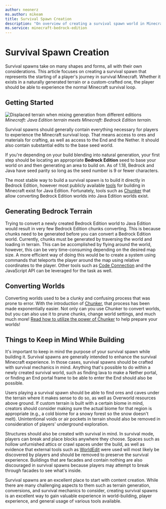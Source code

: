 ```yaml
---
author: neonerz
ms.author: mikeam
title: Survival Spawn Creation
description: "On overview of creating a survival spawn world in Minecraft: Bedrock Edition"
ms.service: minecraft-bedrock-edition
---
```


# Survival Spawn Creation

Survival spawns take on many shapes and forms, all with their own considerations. This article focuses on creating a survival spawn that represents the starting of a player's journey in survival Minecraft. Whether it exists in a naturally generated terrain or a custom-crafted one, the player should be able to experience the normal Minecraft survival loop.

## Getting Started

![Displaced terrain when mixing generation from different editions](Media/SurvivalSpawnCreation/javatobedrockterrain.png)
*Minecraft: Java Edition terrain meets Minecraft: Bedrock Edition terrain.*

Survival spawns should generally contain everything necessary for players to experience the Minecraft survival loop. That means access to ores and materials for crafting, as well as access to the End and the Nether. It should also contain substantial edits to the base seed world.

If you're depending on your build blending into natural generation, your first step should be locating an appropriate **Bedrock Edition** seed to base your world on and then generating an area to build on. As of 1.18, Bedrock and Java have seed parity so long as the seed number is 9 or fewer characters.

The most stable way to build a survival spawn is to build it directly in Bedrock Edition, however most publicly available [tools](CommonlyUsedTools.md) for building in Minecraft exist for Java Edition. Fortunately, tools such as [Chunker](https://chunker.app) that allow converting Bedrock Edition worlds into Java Edition worlds exist.

## Generating Bedrock Terrain

Trying to convert a newly created Bedrock Edition world to Java Edition would result in very few Bedrock Edition chunks converting. This is because chunks need to be generated before you can convert a Bedrock Edition world. Currently, chunks must be generated by traversing the world and loading in terrain. This can be accomplished by flying around the world, however, this can be very time-consuming depending on the desired map size. A more efficient way of doing this would be to create a system using commands that teleports the player around the map using relative coordinates to the player. Other tools such as [Code Connection](https://minecraft.wiki/w/Code_Connection) and the JavaScript API can be leveraged for the task as well.

## Converting Worlds

Converting worlds used to be a clunky and confusing process that was prone to error. With the introduction of [Chunker](https://chunker.app), that process has been made exponentially easier. Not only can you use Chunker to convert worlds, but you can also use it to prune chunks, change world settings, and much much more! [Read how to utilize the power of Chunker](ChunkerOverview.md) to help prepare your worlds!

## Things to Keep in Mind While Building

It's important to keep in mind the purpose of your survival spawn while building it. Survival spawns are generally intended to enhance the survival Minecraft experience. In those cases, survival spawns should be crafted with survival mechanics in mind. Anything that's possible to do within a newly created survival world, such as finding lava to make a Nether portal, or finding an End portal frame to be able to enter the End should also be possible.

Users playing a survival spawn should be able to find ores and caves under the terrain where it makes sense to do so, as well as Overworld resources above ground. If custom terrain is built with a certain biome in mind, creators should consider making sure the actual biome for that region is appropriate (e.g., a cold biome for a snowy forest so the snow doesn't melt). Unintentional voids or air pockets in terrain should also be removed in consideration of players' underground exploration.

Structures should also be created with survival in mind. In survival mode, players can break and place blocks anywhere they choose. Spaces such as hollow unfurnished attics or crawl spaces under the build, as well as evidence that external tools such as [WorldEdit](https://www.spigotmc.org/resources/fast-async-worldedit-voxelsniper.13932/) were used will most likely be discovered by players and should be removed to preserve the survival experience. Buildings that are facades and contain nothing are also discouraged in survival spawns because players may attempt to break through facades to see what's inside.

Survival spawns are an excellent place to start with content creation. While there are many challenging aspects to them such as terrain generation, conversions, and survival mechanics to consider, creating survival spawns is an excellent way to gain valuable experience in world-building, player experience, and general usage of various tools available.
